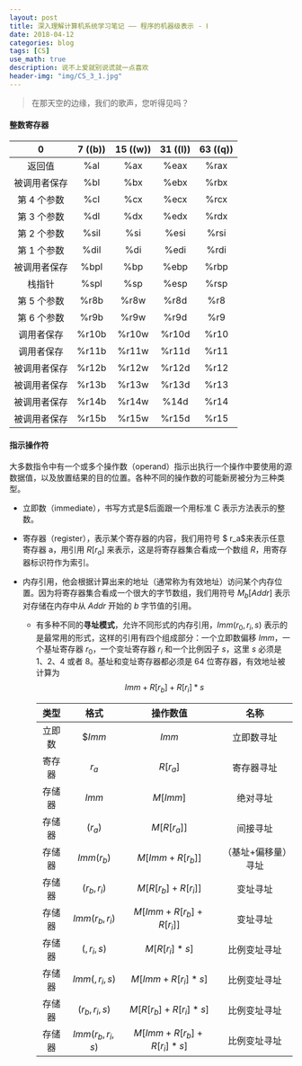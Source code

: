 ```yaml
---
layout: post
title: 深入理解计算机系统学习笔记 —— 程序的机器级表示 - Ⅰ
date: 2018-04-12
categories: blog
tags: [CS]
use_math: true
description: 说不上爱就别说谎就一点喜欢
header-img: "img/CS_3_1.jpg"
---
```


> 在那天空的边缘，我们的歌声，您听得见吗？





#### 整数寄存器

|      0       | 7 ((b)) | 15 ((w)) | 31 ((l)) | 63 ((q)) |
| :----------: | :---: | :----: | :----: | :----: |
|    返回值    |  %al  |  %ax   |  %eax  |  %rax  |
| 被调用者保存 |  %bl  |  %bx   |  %ebx  |  %rbx  |
| 第 4 个参数  |  %cl  |  %cx   |  %ecx  |  %rcx  |
| 第 3 个参数  |  %dl  |  %dx   |  %edx  |  %rdx  |
| 第 2 个参数  | %sil  |  %si   |  %esi  |  %rsi  |
| 第 1 个参数  | %dil  |  %di   |  %edi  |  %rdi  |
| 被调用者保存 | %bpl  |  %bp   |  %ebp  |  %rbp  |
|    栈指针    | %spl  |  %sp   |  %esp  |  %rsp  |
| 第 5 个参数  | %r8b  |  %r8w  |  %r8d  |  %r8   |
| 第 6 个参数  | %r9b  |  %r9w  |  %r9d  |  %r9   |
|  调用者保存  | %r10b | %r10w  | %r10d  |  %r10  |
|  调用者保存  | %r11b | %r11w  | %r11d  |  %r11  |
| 被调用者保存 | %r12b | %r12w  | %r12d  |  %r12  |
| 被调用者保存 | %r13b | %r13w  | %r13d  |  %r13  |
| 被调用者保存 | %r14b | %r14w  |  %14d  |  %r14  |
| 被调用者保存 | %r15b | %r15w  | %r15d  |  %r15  |





#### 指示操作符

​	大多数指令中有一个或多个操作数（operand）指示出执行一个操作中要使用的源数据值，以及放置结果的目的位置。各种不同的操作数的可能新房被分为三种类型。

- 立即数（immediate），书写方式是$后面跟一个用标准 C 表示方法表示的整数。

- 寄存器（register），表示某个寄存器的内容，我们用符号 $ r_a$来表示任意寄存器 a，用引用 $R[r_a]$ 来表示，这是将寄存器集合看成一个数组 $R$，用寄存器标识符作为索引。

- 内存引用，他会根据计算出来的地址（通常称为有效地址）访问某个内存位置。因为将寄存器集合看成一个很大的字节数组，我们用符号 $M_b[Addr]$ 表示对存储在内存中从 $Addr$ 开始的 $b$ 字节值的引用。

  - 有多种不同的**寻址模式**，允许不同形式的内存引用，$Imm(r_0, r_i, s)$ 表示的是最常用的形式，这样的引用有四个组成部分：一个立即数偏移 $Imm$，一个基址寄存器 $r_0$，一个变址寄存器 $r_i$ 和一个比例因子 $s$，这里 $s$ 必须是 1、2、4 或者 8。基址和变址寄存器都必须是 64 位寄存器，有效地址被计算为 				
    $$
    Imm+R[r_b]+R[r_i] * s
    $$

    |  类型  |       格式       |          操作数值          |        名称         |
    | :----: | :--------------: | :------------------------: | :-----------------: |
    | 立即数 |     $$Imm$      |           $Imm$            |     立即数寻址      |
    | 寄存器 |      $r_a$       |          $R[r_a]$          |     寄存器寻址      |
    | 存储器 |      $Imm$       |          $M[Imm]$          |      绝对寻址       |
    | 存储器 |     $(r_a)$      |        $M[R[r_a]]$         |      间接寻址       |
    | 存储器 |    $Imm(r_b)$    |      $M[Imm+R[r_b]]$       | （基址+偏移量）寻址 |
    | 存储器 |   $(r_b, r_i)$   |    $M[R[r_b] + R[r_i]]$    |      变址寻址       |
    | 存储器 | $Imm(r_b, r_i)$  |  $M[Imm+R[r_b] + R[r_i]]$  |      变址寻址       |
    | 存储器 |    $(,r_i,s)$    |       $M[R[r_i]*s]$        |    比例变址寻址     |
    | 存储器 |  $Imm(,r_i,s)$   |     $M[Imm+R[r_i]*s]$      |    比例变址寻址     |
    | 存储器 |  $(r_b,r_i,s)$   |   $M[R[r_b] + R[r_i]*s]$   |    比例变址寻址     |
    | 存储器 | $Imm(r_b,r_i,s)$ | $M[Imm+R[r_b] + R[r_i]*s]$ |    比例变址寻址     |

    ​
